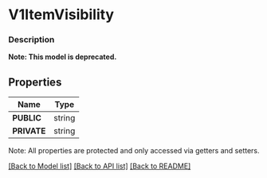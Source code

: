 # V1ItemVisibility

### Description


**Note: This model is deprecated.**

## Properties
Name | Type
------------ | -------------
**PUBLIC** | string
**PRIVATE** | string

Note: All properties are protected and only accessed via getters and setters.

[[Back to Model list]](../../README.md#documentation-for-models) [[Back to API list]](../../README.md#documentation-for-api-endpoints) [[Back to README]](../../README.md)

